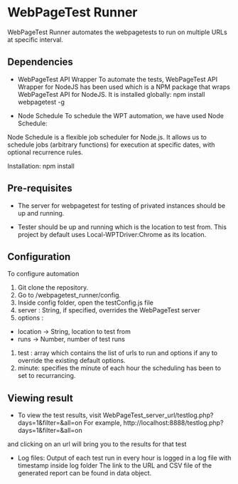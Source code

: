 # WebPageTest Runner

WebPageTest Runner automates the webpagetests to run on multiple URLs at specific interval.

## Dependencies
- WebPageTest API Wrapper
To automate the tests, WebPageTest API Wrapper for NodeJS has been used which is a NPM package that wraps WebPageTest API for NodeJS.
It is installed globally:
npm install webpagetest -g

- Node Schedule
To schedule the WPT automation, we have used Node Schedule:

Node Schedule is a flexible job scheduler for Node.js. It allows us to schedule jobs (arbitrary functions) for execution at specific dates, with optional recurrence rules. 

Installation:
npm install

## Pre-requisites
- The server for webpagetest for testing of privated instances should be up and running. 

- Tester should be up and running which is the location to test from. This project by default uses Local-WPTDriver:Chrome as its location.

## Configuration
To configure automation 

1. Git clone the repository.
1. Go to /webpagetest_runner/config.
1. Inside config folder, open the testConfig.js file
1. server : String, if specified, overrides the WebPageTest server
1. options : 
 - location -> String, location to test from
 -	runs -> Number, number of test runs 
1. test : array which contains the list of urls to run and options if any to override the existing default options.
1. minute: specifies the minute of each hour the scheduling has been to set to recurrancing.

## Viewing result

- To view the test results, visit 
WebPageTest_server_url/testlog.php?days=1&filter=&all=on
For example, http://localhost:8888/testlog.php?days=1&filter=&all=on

and clicking on an url will bring you to the results for that test

- Log files:
Output of each test run in every hour is logged in a log file with timestamp inside log folder
The link to the URL and CSV file of the generated report can be found in data object.



